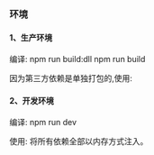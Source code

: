 ### 环境
#### 1、生产环境
编译:
npm run build:dll
npm run build

因为第三方依赖是单独打包的,使用:
<script src="../dist/test.js"></script>
<script src="../dll/dll.js"></script>

#### 2、开发环境
编译:
npm run dev

使用:
将所有依赖全部以内存方式注入。
<script src="test.js"></script>